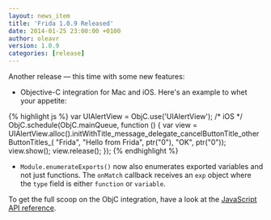 ```yaml
---
layout: news_item
title: 'Frida 1.0.9 Released'
date: 2014-01-25 23:00:00 +0100
author: oleavr
version: 1.0.9
categories: [release]
---
```


Another release — this time with some new features:

- Objective-C integration for Mac and iOS. Here's an example to whet your
  appetite:

{% highlight js %}
var UIAlertView = ObjC.use('UIAlertView'); /* iOS */
ObjC.schedule(ObjC.mainQueue, function () {
    var view = UIAlertView.alloc().initWithTitle_message_delegate_cancelButtonTitle_otherButtonTitles_(
        "Frida",
        "Hello from Frida",
        ptr("0"),
        "OK",
        ptr("0"));
    view.show();
    view.release();
});
{% endhighlight %}

- `Module.enumerateExports()` now also enumerates exported variables and not
  just functions. The `onMatch` callback receives an `exp` object where the
  `type` field is either `function` or `variable`.

To get the full scoop on the ObjC integration, have a look at the
[JavaScript API reference](https://www.frida.re/docs/javascript-api/).
